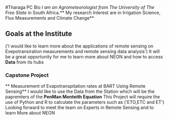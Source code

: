 
#Tharaga PC Bio
*I am an Agrometeorologist from The University of The Free State* in South Africa.** My research Interest are in Irrigation Science, Flux Measurements and Climate Change**
## Goals at the Institute
('I would like to learn more about the applications of remote sensing on Evepotransiration measurements and remote sensing data analysis')
It will be a great opportunity for me to learn more about NEON and how to access **Data** from its hubs

### Capstone Project 
** Measurement of Evapotranspitation rates at BART Using Remote Sensing**
I would like to use the Data from the Station which will be the papremters of the **PenMan Monteith Equation**
This Project will require the use of Python and R to calculate the parameters such as ('ETO,ETC and ET')
Looking forward to meet the team on Experts in Remote Sensing and to learn More about NEON
